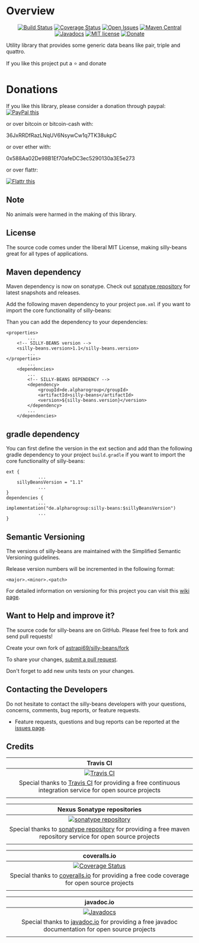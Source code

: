 # Overview

<div align="center">

[![Build Status](https://travis-ci.org/astrapi69/silly-beans.svg?branch=develop)](https://travis-ci.org/astrapi69/silly-beans) 
[![Coverage Status](https://coveralls.io/repos/github/astrapi69/silly-beans/badge.svg?branch=develop)](https://coveralls.io/github/astrapi69/silly-beans?branch=develop) 
[![Open Issues](https://img.shields.io/github/issues/astrapi69/silly-beans.svg?style=flat)](https://github.com/astrapi69/silly-beans/issues) 
[![Maven Central](https://maven-badges.herokuapp.com/maven-central/de.alpharogroup/silly-beans/badge.svg)](https://maven-badges.herokuapp.com/maven-central/de.alpharogroup/silly-beans)
[![Javadocs](http://www.javadoc.io/badge/de.alpharogroup/silly-beans.svg)](http://www.javadoc.io/doc/de.alpharogroup/silly-beans)
[![MIT license](http://img.shields.io/badge/license-MIT-brightgreen.svg?style=flat)](http://opensource.org/licenses/MIT)
[![Donate](https://img.shields.io/badge/donate-❤-ff2244.svg)](https://www.paypal.com/cgi-bin/webscr?cmd=_s-xclick&hosted_button_id=GVBTWLRAZ7HB8)

</div>

Utility library that provides some generic data beans like pair, triple and quattro.

If you like this project put a ⭐ and donate

# Donations

If you like this library, please consider a donation through paypal: <a href="https://www.paypal.com/cgi-bin/webscr?cmd=_s-xclick&hosted_button_id=MJ7V43GU2H386" target="_blank">
<img src="https://www.paypalobjects.com/en_US/GB/i/btn/btn_donateCC_LG.gif" alt="PayPal this" title="PayPal – The safer, easier way to pay online!" border="0" />
</a>

or over bitcoin or bitcoin-cash with:

36JxRRDfRazLNqUV6NsywCw1q7TK38ukpC

or over ether with:

0x588Aa02De98B1Ef70afeDC3ec5290130a3E5e273

or over flattr:
  
<a href="http://flattr.com/thing/4067696/astrapi69silly-beans-on-GitHub" target="_blank">
<img src="http://api.flattr.com/button/flattr-badge-large.png" alt="Flattr this" title="Flattr this" border="0" />
</a>

## Note

No animals were harmed in the making of this library.

## License

The source code comes under the liberal MIT License, making silly-beans great for all types of applications.

## Maven dependency

Maven dependency is now on sonatype.
Check out [sonatype repository](https://oss.sonatype.org/index.html#nexus-search;gav~de.alpharogroup~silly-beans~~~) for latest snapshots and releases.

Add the following maven dependency to your project `pom.xml` if you want to import the core functionality of silly-beans:

Than you can add the dependency to your dependencies:

	<properties>
			...
		<!-- SILLY-BEANS version -->
		<silly-beans.version>1.1</silly-beans.version>
			...
	</properties>
			...
		<dependencies>
			...
			<!-- SILLY-BEANS DEPENDENCY -->
			<dependency>
				<groupId>de.alpharogroup</groupId>
				<artifactId>silly-beans</artifactId>
				<version>${silly-beans.version}</version>
			</dependency>
			...
		</dependencies>

			
## gradle dependency

You can first define the version in the ext section and add than the following gradle dependency to your project `build.gradle` if you want to import the core functionality of silly-beans:

```
ext {
			...
    sillyBeansVersion = "1.1"
			...
}
dependencies {
			...
implementation("de.alpharogroup:silly-beans:$sillyBeansVersion")
			...
}
```
		
## Semantic Versioning

The versions of silly-beans are maintained with the Simplified Semantic Versioning guidelines.

Release version numbers will be incremented in the following format:

`<major>.<minor>.<patch>`

For detailed information on versioning for this project you can visit this [wiki page](https://github.com/lightblueseas/mvn-parent-projects/wiki/Simplified-Semantic-Versioning).

## Want to Help and improve it? ###

The source code for silly-beans are on GitHub. Please feel free to fork and send pull requests!

Create your own fork of [astrapi69/silly-beans/fork](https://github.com/astrapi69/silly-beans/fork)

To share your changes, [submit a pull request](https://github.com/astrapi69/silly-beans/pull/new/develop).

Don't forget to add new units tests on your changes.

## Contacting the Developers

Do not hesitate to contact the silly-beans developers with your questions, concerns, comments, bug reports, or feature requests.
- Feature requests, questions and bug reports can be reported at the [issues page](https://github.com/astrapi69/silly-beans/issues).

## Credits

|**Travis CI**|
|     :---:      |
|[![Travis CI](https://travis-ci.com/images/logos/TravisCI-Full-Color.png)](https://coveralls.io/github/astrapi69/silly-beans?branch=develop)|
|Special thanks to [Travis CI](https://travis-ci.org) for providing a free continuous integration service for open source projects|
|     <img width=1000/>     |

|**Nexus Sonatype repositories**|
|     :---:      |
|[![sonatype repository](https://img.shields.io/nexus/r/https/oss.sonatype.org/de.alpharogroup/silly-beans.svg?style=for-the-badge)](https://oss.sonatype.org/index.html#nexus-search;gav~de.alpharogroup~silly-beans~~~)|
|Special thanks to [sonatype repository](https://www.sonatype.com) for providing a free maven repository service for open source projects|
|     <img width=1000/>     |

|**coveralls.io**|
|     :---:      |
|[![Coverage Status](https://coveralls.io/repos/github/astrapi69/silly-beans/badge.svg?branch=develop)](https://coveralls.io/github/astrapi69/silly-beans?branch=develop)|
|Special thanks to [coveralls.io](https://coveralls.io) for providing a free code coverage for open source projects|
|     <img width=1000/>     |

|**javadoc.io**|
|     :---:      |
|[![Javadocs](http://www.javadoc.io/badge/de.alpharogroup/silly-beans.svg)](http://www.javadoc.io/doc/de.alpharogroup/silly-beans)|
|Special thanks to [javadoc.io](http://www.javadoc.io) for providing a free javadoc documentation for open source projects|
|     <img width=1000/>     |
